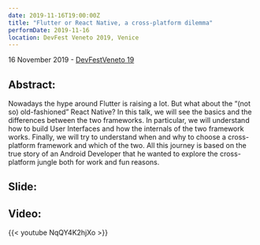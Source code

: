 ```yaml
---
date: 2019-11-16T19:00:00Z
title: "Flutter or React Native, a cross-platform dilemma"
performDate: 2019-11-16
location: DevFest Veneto 2019, Venice
---
```


16 November 2019 - [DevFestVeneto 19](https://devfestvenice.com/schedule/2019-11-16?sessionId=221)

## Abstract:
Nowadays the hype around Flutter is raising a lot. But what about the “(not so) old-fashioned” React Native? In this talk, we will see the basics and the differences between the two frameworks. In particular, we will understand how to build User Interfaces and how the internals of the two framework works. Finally, we will try to understand when and why to choose a cross-platform framework and which of the two. All this journey is based on the true story of an Android Developer that he wanted to explore the cross-platform jungle both for work and fun reasons.

## Slide:

<script async class="speakerdeck-embed" data-id="2e60f2ca8d0f477d9369bd0d1e7e432e" data-ratio="1.77777777777778" src="//speakerdeck.com/assets/embed.js"></script>

## Video: 
{{< youtube NqQY4K2hjXo >}}
